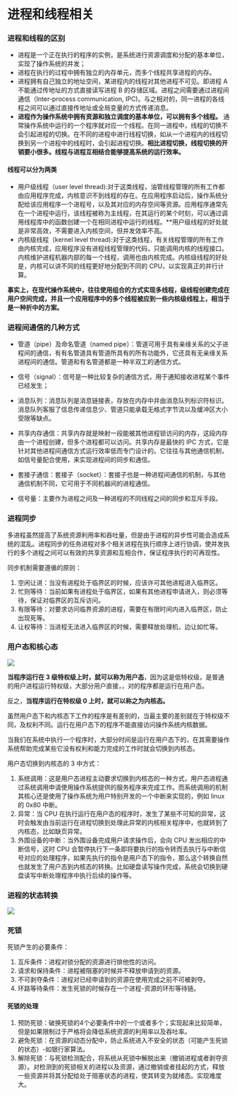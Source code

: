 # 进程和线程相关

### 进程和线程的区别

+ 进程是一个正在执行的程序的实例，是系统进行资源调度和分配的基本单位，实现了操作系统的并发；
+ 进程在执行的过程中拥有独立的内存单元，而多个线程共享进程的内存。
+ 进程拥有自己独立的地址空间，某进程内的线程对其他进程不可见。即进程 A 不能通过传地址的方式直接读写进程 B 的存储区域。进程之间需要通过进程间通信（Inter-process communication, IPC)。与之相对的，同一进程的各线程之间可以通过直接传地址或全局变量的方式传递消息。
+ **进程作为操作系统中拥有资源和独立调度的基本单位，可以拥有多个线程。** 通常操作系统中运行的一个程序就对应一个线程。在同一进程中，线程的切换不会引起进程的切换。在不同的进程中进行线程切换，如从一个进程内的线程切换到另一个进程中的线程时，会引起进程切换。**相比进程切换，线程切换的开销要小很多。线程与进程互相结合能够提高系统的运行效率。**

#### 线程可以分为两类

+ 用户级线程（user level thread):对于这类线程，油管线程管理的所有工作都由应用程序完成，内核意识不到线程的存在。在应用程序启动后，操作系统分配给该应用程序一个进程号，以及其对应的内存空间等资源。应用程序通常先在一个进程中运行，该线程被称为主线程，在其运行的某个时刻，可以通过调用线程库中的函数创建一个在相同进程中运行的线程。**用户级线程的好处就是非常高效，不需要进入内核空间，但并发效率不高。
+ 内核级线程（kernel level thread):对于这类线程，有关线程管理的所有工作由内核完成，应用程序没有进程线程管理的代码，只能调用内核的线程接口。内核维护进程机器内部的每一个线程，调用也由内核完成。内核级线程的好处是，内核可以讲不同的线程更好地分配到不同的 CPU，以实现真正的并行计算。

**事实上，在现代操作系统中，往往使用组合的方式实现多线程，级线程创建完成在用户空间完成，并且一个应用程序中的多个线程被应到一些内核级线程上，相当于是一种折中的方案。**

### 进程间通信的几种方式

+ 管道（pipe）及命名管道（named pipe）：管道可用于具有亲缘关系的父子进程间的通信，有有名管道具有管道所具有的所有功能外，它还具有无亲缘关系进程间的通信。管道和有名管道都是一种半双工的通信方式。

+ 信号（signal）：信号是一种比较复杂的通信方式，用于通知接收进程某个事件已经发生；

+ 消息队列：消息队列是消息链接表，存放在内存中并由消息队列标识符标识。消息队列客服了信息传递信息少、管道只能承载无格式字节流以及缓冲区大小受限等缺点。

+ 共享内存通信：共享内存就是映射一段能被其他进程锁访问的内存，这段内存由一个进程创建，但多个进程都可以访问。共享内存是最快的 IPC 方式，它是针对其他进程间通信方式运行效率低而专门设计的。它往往与其他通信机制，如信号量配合使用，来实现进程间的同步和通信。

+ 套接子通信：套接子（socket）：套接子也是一种进程间通信的机制，与其他通信机制不同，它可用于不同机器间的进程通信。

+ 信号量：主要作为进程之间及一种进程的不同线程之间的同步和互斥手段。

### 进程同步

多进程虽然提高了系统资源利用率和吞吐量，但是由于进程的异步性可能会造成系统的混乱。进程同步的任务进程对多个相关进程在执行顺序上进行协调，使并发执行的多个进程之间可以有效的共享资源和互相合作，保证程序执行的可再现性。

同步机制需要遵循的原则：

1. 空闲让进：当没有进程处于临界区的时候，应该许可其他进程进入临界区。
2. 忙则等待：当前如果有进程处于临界区，如果有其他进程申请进入，则必须等待，保证对临界区的互斥访问。
3. 有限等待：对要求访问临界资源的进程，需要在有限时间内进入临界区，防止出现死等。
4. 让权等待：当进程无法进入临界区的时候，需要释放处理机，边让如忙等。

### 用户态和核心态

![](http://user-gold-cdn.xitu.io/2017/5/22/08d8fe2bdd546e97085f4f1d69281c9f?imageView2/0/w/1280/h/960/format/webp/ignore-error/1)

**当程序运行在 3 级特权级上时，就可以称为用户态**，因为这是低特权级，是普通的用户进程运行特权级，大部分用户直接，，对的程序都是运行在用户态。

反之，**当程序运行在特权级 0 上时，就可以称之为内核态。**

虽然用户态下和内核态下工作的程序是有差别的，当最主要的差别就在于特权级不同，及权利不同。运行在用户态下的程序不能直接访问操作系统内核数据。

当我们在系统中执行一个程序时，大部分时间是运行在用户态下的，在其需要操作系统帮助完成某些它没有权利和能力完成的工作时就会切换到内核态。

用户态切换到内核态的 3 中方式：

1. 系统调用：这是用户态进程主动要求切换到内核态的一种方式，用户态进程通过系统调用申请使用操作系统提供的服务程序来完成工作。而系统调用的机制其核心还是使用了操作系统为用户特别开发的一个中断来实现的，例如 linux 的 0x80 中断。
2. 异常：当 CPU 在执行运行在用户态的程序时，发生了某些不可知的异常，这时会触发由当前运行在进程切换到处理此异常的内核相关程序中，也就转到了内核态，比如缺页异常。
3. 外围设备的中断：当外围设备完成用户请求操作后，会向 CPU 发出相应的中断信号，这时 CPU 会暂停执行下一条即将要执行的指令转而去执行与中断信号对应的处理程序，如果先执行的指令是用户态下的指令，那么这个转换自然也就发生了用户态到内核态的转换。比如硬盘读写操作完成，系统会切换到硬盘读写中断处理程序中执行后续的操作等。

### 进程的状态转换

![](https://user-gold-cdn.xitu.io/2017/5/22/412498f4ecd2c25f4294653969aace75?imageView2/0/w/1280/h/960/format/webp/ignore-error/1)

### 死锁

死锁产生的必要条件：

1. 互斥条件：进程对锁分配的资源进行排他性的访问。
2. 请求和保持条件：进程被阻塞的时候并不释放申请到的资源。
3. 不可剥夺条件：进程对已经申请到的资源在使用完成之前不可被剥夺。
4. 环路等待条件：发生死锁的时候存在一个进程-资源的环形等待链。

#### 死锁的处理

1. 预防死锁：破换死锁的4个必要条件中的一个或者多个；实现起来比较简单，但是如果限制过于严格将会降低系统资源的利用率以及吞吐率。
2. 避免死锁：在资源的动态分配中，防止系统进入不安全的状态（可能产生死锁的状态）-如银行家算法。
3. 解除死锁：与死锁检测配合，将系统从死锁中解脱出来（撤销进程或者剥夺资源）。对检测到的死锁相关的进程以及资源，通过撤销或者挂起的方式，释放一些资源并将其分配给处于阻塞状态的进程，使其转变为就绪态。实现难度大。

